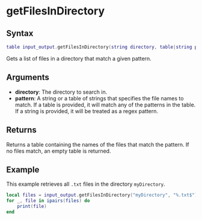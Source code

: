 # getFilesInDirectory

## Syntax

```lua
table input_output.getFilesInDirectory(string directory, table|string pattern)
```
Gets a list of files in a directory that match a given pattern.

## Arguments

- **directory**: The directory to search in.
- **pattern**: A string or a table of strings that specifies the file names to match. If a table is provided, it will match any of the patterns in the table. If a string is provided, it will be treated as a regex pattern.

## Returns

Returns a table containing the names of the files that match the pattern. If no files match, an empty table is returned.

## Example
This example retrieves all `.txt` files in the directory `myDirectory`.

```lua
local files = input_output.getFilesInDirectory("myDirectory", "%.txt$")
for _, file in ipairs(files) do
    print(file)
end
```